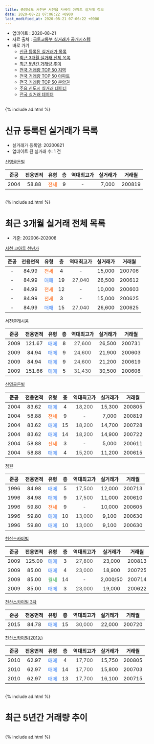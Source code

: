 ```yaml
---
title: 충청남도 서천군 서천읍 사곡리 아파트 실거래 정보
date: 2020-08-21 07:06:22 +0900
last_modified_at: 2020-08-21 07:06:22 +0900
---
```


* 업데이트 : 2020-08-21
* 자료 출처 : [국토교통부 실거래가 공개시스템](http://rt.molit.go.kr)
* 바로 가기
    * [신규 등록된 실거래가 목록](#신규-등록된-실거래가-목록)
    * [최근 3개월 실거래 전체 목록](#최근-3개월-실거래-전체-목록)
    * [최근 5년간 거래량 추이](#최근-5년간-거래량-추이)
    * [전국 거래량 TOP 50 지역](https://inasie.github.io/apt-trade-info/최근-3개월-전국에서-가장-거래가-많이-발생한-지역)
    * [전국 거래량 TOP 50 아파트](https://inasie.github.io/apt-trade-info/최근-3개월-전국에서-가장-거래가-많이-발생한-아파트)
    * [전국 거래량 TOP 50 분양권](https://inasie.github.io/apt-trade-info/최근-3개월-전국에서-가장-거래가-많이-발생한-분양권)
    * [주요 신도시 실거래 데이터](https://inasie.github.io/apt-trade-info/주요-신도시)
    * [전국 실거래 데이터](https://inasie.github.io/apt-trade-info/전국)
<br>
{% include ad.html %}
<br>

# 신규 등록된 실거래가 목록
* 실거래가 등록일: 20200821
* 업데이트 된 실거래 수: 1 건


[신영골든빌](https://search.naver.com/search.naver?query=%EC%B6%A9%EC%B2%AD%EB%82%A8%EB%8F%84+%EC%84%9C%EC%B2%9C%EA%B5%B0+%EC%84%9C%EC%B2%9C%EC%9D%8D+%EC%82%AC%EA%B3%A1%EB%A6%AC+%EC%8B%A0%EC%98%81%EA%B3%A8%EB%93%A0%EB%B9%8C)

|준공|전용면적|유형|층|역대최고가|실거래가|거래월|
|:---:|:---:|:---:|:---:|:---:|:---:|:---:|
|2004|58.88|<span style="color:#ff5a00">전세</span>|9|<span style="color:#444444">-</span>|7,000|200819|


<br>
{% include ad.html %}
<br>

# 최근 3개월 실거래 전체 목록
* 기준: 202006-202008


[서천 코아루 천년가](https://search.naver.com/search.naver?query=%EC%B6%A9%EC%B2%AD%EB%82%A8%EB%8F%84+%EC%84%9C%EC%B2%9C%EA%B5%B0+%EC%84%9C%EC%B2%9C%EC%9D%8D+%EC%82%AC%EA%B3%A1%EB%A6%AC+%EC%84%9C%EC%B2%9C+%EC%BD%94%EC%95%84%EB%A3%A8+%EC%B2%9C%EB%85%84%EA%B0%80)

|준공|전용면적|유형|층|역대최고가|실거래가|거래월|
|:---:|:---:|:---:|:---:|:---:|:---:|:---:|
|-|84.99|<span style="color:#ff5a00">전세</span>|4|<span style="color:#444444">-</span>|15,000|200706|
|-|84.99|<span style="color:#4285f3">매매</span>|19|<span style="color:#444444">27,040</span>|26,500|200612|
|-|84.99|<span style="color:#ff5a00">전세</span>|12|<span style="color:#444444">-</span>|10,000|200603|
|-|84.99|<span style="color:#ff5a00">전세</span>|3|<span style="color:#444444">-</span>|15,000|200625|
|-|84.99|<span style="color:#4285f3">매매</span>|15|<span style="color:#444444">27,040</span>|26,600|200625|

[서천클래시움](https://search.naver.com/search.naver?query=%EC%B6%A9%EC%B2%AD%EB%82%A8%EB%8F%84+%EC%84%9C%EC%B2%9C%EA%B5%B0+%EC%84%9C%EC%B2%9C%EC%9D%8D+%EC%82%AC%EA%B3%A1%EB%A6%AC+%EC%84%9C%EC%B2%9C%ED%81%B4%EB%9E%98%EC%8B%9C%EC%9B%80)

|준공|전용면적|유형|층|역대최고가|실거래가|거래월|
|:---:|:---:|:---:|:---:|:---:|:---:|:---:|
|2009|121.67|<span style="color:#4285f3">매매</span>|8|<span style="color:#444444">27,600</span>|26,500|200731|
|2009|84.94|<span style="color:#4285f3">매매</span>|9|<span style="color:#444444">24,600</span>|21,900|200603|
|2009|84.94|<span style="color:#4285f3">매매</span>|9|<span style="color:#444444">24,600</span>|21,200|200619|
|2009|151.66|<span style="color:#4285f3">매매</span>|5|<span style="color:#444444">31,430</span>|30,500|200608|

[신영골든빌](https://search.naver.com/search.naver?query=%EC%B6%A9%EC%B2%AD%EB%82%A8%EB%8F%84+%EC%84%9C%EC%B2%9C%EA%B5%B0+%EC%84%9C%EC%B2%9C%EC%9D%8D+%EC%82%AC%EA%B3%A1%EB%A6%AC+%EC%8B%A0%EC%98%81%EA%B3%A8%EB%93%A0%EB%B9%8C)

|준공|전용면적|유형|층|역대최고가|실거래가|거래월|
|:---:|:---:|:---:|:---:|:---:|:---:|:---:|
|2004|83.62|<span style="color:#4285f3">매매</span>|4|<span style="color:#444444">18,200</span>|15,300|200805|
|2004|58.88|<span style="color:#ff5a00">전세</span>|9|<span style="color:#444444">-</span>|7,000|200819|
|2004|83.62|<span style="color:#4285f3">매매</span>|15|<span style="color:#444444">18,200</span>|14,700|200728|
|2004|83.62|<span style="color:#4285f3">매매</span>|14|<span style="color:#444444">18,200</span>|14,900|200722|
|2004|58.88|<span style="color:#ff5a00">전세</span>|3|<span style="color:#444444">-</span>|5,000|200611|
|2004|58.88|<span style="color:#4285f3">매매</span>|4|<span style="color:#444444">15,200</span>|11,200|200615|

[정원](https://search.naver.com/search.naver?query=%EC%B6%A9%EC%B2%AD%EB%82%A8%EB%8F%84+%EC%84%9C%EC%B2%9C%EA%B5%B0+%EC%84%9C%EC%B2%9C%EC%9D%8D+%EC%82%AC%EA%B3%A1%EB%A6%AC+%EC%A0%95%EC%9B%90)

|준공|전용면적|유형|층|역대최고가|실거래가|거래월|
|:---:|:---:|:---:|:---:|:---:|:---:|:---:|
|1996|84.98|<span style="color:#4285f3">매매</span>|5|<span style="color:#444444">17,500</span>|12,000|200713|
|1996|84.98|<span style="color:#4285f3">매매</span>|9|<span style="color:#444444">17,500</span>|11,000|200610|
|1996|59.80|<span style="color:#ff5a00">전세</span>|9|<span style="color:#444444">-</span>|10,000|200605|
|1996|59.80|<span style="color:#4285f3">매매</span>|10|<span style="color:#444444">13,000</span>|9,100|200630|
|1996|59.80|<span style="color:#4285f3">매매</span>|10|<span style="color:#444444">13,000</span>|9,100|200630|

[천산스카이빌](https://search.naver.com/search.naver?query=%EC%B6%A9%EC%B2%AD%EB%82%A8%EB%8F%84+%EC%84%9C%EC%B2%9C%EA%B5%B0+%EC%84%9C%EC%B2%9C%EC%9D%8D+%EC%82%AC%EA%B3%A1%EB%A6%AC+%EC%B2%9C%EC%82%B0%EC%8A%A4%EC%B9%B4%EC%9D%B4%EB%B9%8C)

|준공|전용면적|유형|층|역대최고가|실거래가|거래월|
|:---:|:---:|:---:|:---:|:---:|:---:|:---:|
|2009|125.00|<span style="color:#4285f3">매매</span>|3|<span style="color:#444444">27,800</span>|23,000|200813|
|2009|85.00|<span style="color:#4285f3">매매</span>|4|<span style="color:#444444">23,000</span>|18,900|200725|
|2009|85.00|<span style="color:#34a853">월세</span>|14|<span style="color:#444444">-</span>|2,000/50|200714|
|2009|85.00|<span style="color:#4285f3">매매</span>|3|<span style="color:#444444">23,000</span>|19,000|200622|

[천산스카이빌 3차](https://search.naver.com/search.naver?query=%EC%B6%A9%EC%B2%AD%EB%82%A8%EB%8F%84+%EC%84%9C%EC%B2%9C%EA%B5%B0+%EC%84%9C%EC%B2%9C%EC%9D%8D+%EC%82%AC%EA%B3%A1%EB%A6%AC+%EC%B2%9C%EC%82%B0%EC%8A%A4%EC%B9%B4%EC%9D%B4%EB%B9%8C+3%EC%B0%A8)

|준공|전용면적|유형|층|역대최고가|실거래가|거래월|
|:---:|:---:|:---:|:---:|:---:|:---:|:---:|
|2015|84.78|<span style="color:#4285f3">매매</span>|15|<span style="color:#444444">30,000</span>|22,000|200720|

[천산스카이빌(201동)](https://search.naver.com/search.naver?query=%EC%B6%A9%EC%B2%AD%EB%82%A8%EB%8F%84+%EC%84%9C%EC%B2%9C%EA%B5%B0+%EC%84%9C%EC%B2%9C%EC%9D%8D+%EC%82%AC%EA%B3%A1%EB%A6%AC+%EC%B2%9C%EC%82%B0%EC%8A%A4%EC%B9%B4%EC%9D%B4%EB%B9%8C%28201%EB%8F%99%29)

|준공|전용면적|유형|층|역대최고가|실거래가|거래월|
|:---:|:---:|:---:|:---:|:---:|:---:|:---:|
|2010|62.97|<span style="color:#4285f3">매매</span>|4|<span style="color:#444444">17,700</span>|15,750|200805|
|2010|62.97|<span style="color:#4285f3">매매</span>|14|<span style="color:#444444">17,700</span>|15,800|200703|
|2010|62.97|<span style="color:#4285f3">매매</span>|13|<span style="color:#444444">17,700</span>|16,100|200715|


<br>
{% include ad.html %}
<br>

# 최근 5년간 거래량 추이


<div style="width:100%;">
    <canvas id="deal_progress" height="200"></canvas>
</div>

<script>
new Chart(document.getElementById("deal_progress"), {
    type: 'line',
    data: {
        labels: ['201508','201509','201510','201511','201512','201601','201602','201603','201604','201605','201606','201607','201608','201609','201610','201611','201612','201701','201702','201703','201704','201705','201706','201707','201708','201709','201710','201711','201712','201801','201802','201803','201804','201805','201806','201807','201808','201809','201810','201811','201812','201901','201902','201903','201904','201905','201906','201907','201908','201909','201910','201911','201912','202001','202002','202003','202004','202005','202006','202007','202008'],
        datasets: [{
            label: '매매',
            pointRadius: 1,
            data: [7, 3, 8, 9, 14, 7, 9, 11, 9, 5, 4, 3, 7, 4, 1, 1, 3, 3, 5, 5, 3, 1, 10, 2, 2, 0, 4, 5, 6, 4, 2, 5, 3, 1, 5, 4, 4, 2, 3, 6, 2, 3, 4, 7, 3, 3, 2, 3, 2, 1, 9, 18, 14, 6, 10, 11, 4, 4, 10, 8, 3],
            borderColor: "rgba(255, 201, 14, 1)",
            backgroundColor: "rgba(255, 201, 14, 0.5)",
            fill: false,
            lineTension: 0
        },{
            label: '전월세',
            pointRadius: 1,
            data: [1, 2, 0, 2, 1, 2, 1, 3, 6, 2, 1, 4, 0, 8, 1, 1, 0, 3, 2, 0, 1, 0, 1, 0, 1, 0, 0, 1, 0, 1, 0, 4, 2, 1, 0, 0, 1, 1, 0, 0, 2, 1, 0, 2, 0, 1, 0, 1, 2, 2, 1, 8, 6, 7, 7, 5, 3, 4, 4, 2, 1],
            borderColor: "rgba(0, 141, 185, 1)",
            backgroundColor: "rgba(0, 141, 185, 0.5)",
            fill: false,
            lineTension: 0
        }
        ]
    },
    options: {
        responsive: true,
        title: {
            display: false
        },
        tooltips: {
            mode: 'index',
            intersect: false
        },
        hover: {
            mode: 'nearest',
            intersect: true
        },
        scales: {
            xAxes: [{
                display: true,
                scaleLabel: {
                    display: true,
                    labelString: '년/월'
                }
            }],
            yAxes: [{
                display: true,
                ticks: {
                    suggestedMin: 0,
                },
                scaleLabel: {
                    display: true,
                    labelString: '실거래 수'
                }
            }]
        }
    }
});

</script>


<br>
{% include ad.html %}
<br>

